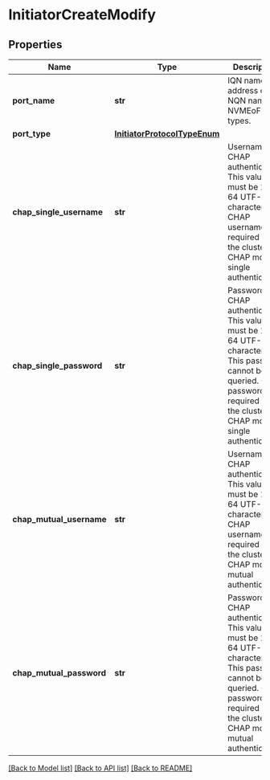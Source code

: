 # InitiatorCreateModify

## Properties
Name | Type | Description | Notes
------------ | ------------- | ------------- | -------------
**port_name** | **str** | IQN name aka address or NQN name for NVMEoF port types. | 
**port_type** | [**InitiatorProtocolTypeEnum**](InitiatorProtocolTypeEnum.md) |  | 
**chap_single_username** | **str** | Username for CHAP authentication. This value must be 1 to 64 UTF-8 characters. CHAP username is required when the cluster CHAP mode is single authentication. | [optional] 
**chap_single_password** | **str** | Password for CHAP authentication. This value must be 12 to 64 UTF-8 characters. This password cannot be queried. CHAP password is required when the cluster CHAP mode is single authentication. | [optional] 
**chap_mutual_username** | **str** | Username for CHAP authentication. This value must be 1 to 64 UTF-8 characters. CHAP username is required when the cluster CHAP mode is mutual authentication. | [optional] 
**chap_mutual_password** | **str** | Password for CHAP authentication. This value must be 12 to 64 UTF-8 characters. This password cannot be queried. CHAP password is required when the cluster CHAP mode is mutual authentication. | [optional] 

[[Back to Model list]](../README.md#documentation-for-models) [[Back to API list]](../README.md#documentation-for-api-endpoints) [[Back to README]](../README.md)


